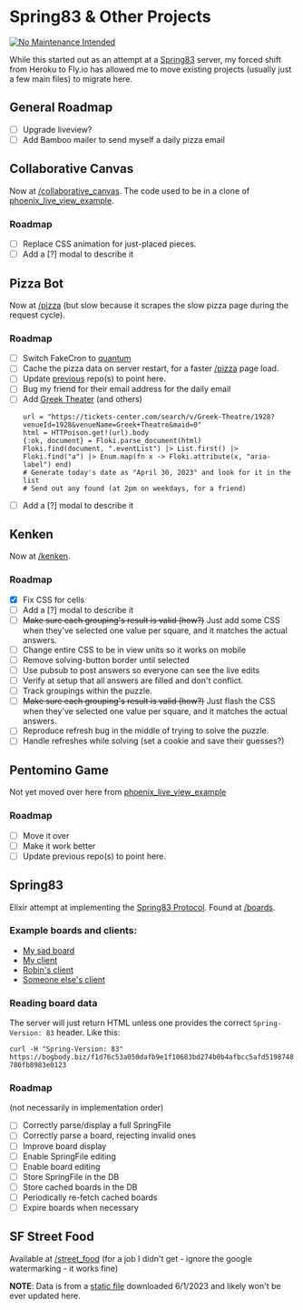 # Spring83 & Other Projects

[![No Maintenance Intended](http://unmaintained.tech/badge.svg)](http://unmaintained.tech/)

While this started out as an attempt at a 
[Spring83](https://github.com/robinsloan/spring-83) server,
my forced shift from Heroku to Fly.io has allowed me to move
existing projects (usually just a few main files) to migrate here.

## General Roadmap
- [ ] Upgrade liveview?
- [ ] Add Bamboo mailer to send myself a daily pizza email 

## Collaborative Canvas
Now at [/collaborative_canvas](https://spring-83.fly.dev/collaborative_canvas).
The code used to be in a clone of [phoenix_live_view_example](https://github.com/JohnB/phoenix_live_view_example).

### Roadmap
- [ ] Replace CSS animation for just-placed pieces.
- [ ] Add a [?] modal to describe it

## Pizza Bot
Now at [/pizza](https://spring-83.fly.dev/pizza) (but slow 
because it scrapes the slow pizza page during the request cycle).

### Roadmap
- [ ] Switch FakeCron to [quantum](https://hexdocs.pm/quantum/readme.html)
- [ ] Cache the pizza data on server restart,
  for a faster [/pizza](https://spring-83.fly.dev/pizza) page load.
- [ ] Update [previous](https://github.com/JohnB/todays_pizza) repo(s) to point here.
- [ ] Bug my friend for their email address for the daily email
- [ ] Add [Greek Theater](
  "mix") (and others)
  ```elxir
  url = "https://tickets-center.com/search/v/Greek-Theatre/1928?venueId=1928&venueName=Greek+Theatre&maid=0"
  html = HTTPoison.get!(url).body
  {:ok, document} = Floki.parse_document(html)
  Floki.find(document, ".eventList") |> List.first() |> Floki.find("a") |> Enum.map(fn x -> Floki.attribute(x, "aria-label") end)
  # Generate today's date as "April 30, 2023" and look for it in the list
  # Send out any found (at 2pm on weekdays, for a friend)
  ``` 
- [ ] Add a [?] modal to describe it

## Kenken
Now at [/kenken](https://spring-83.fly.dev/kenken).

### Roadmap
- [x] Fix CSS for cells
- [ ] Add a [?] modal to describe it
- [ ] ~~Make sure each grouping's result is valid (how?)~~
  Just add some CSS when they've selected one value per square,
  and it matches the actual answers.
- [ ] Change entire CSS to be in view units so it works on mobile
- [ ] Remove solving-button border until selected
- [ ] Use pubsub to post answers so everyone can see the live edits
- [ ] Verify at setup that all answers are filled and don't conflict.
- [ ] Track groupings within the puzzle.
- [ ] ~~Make sure each grouping's result is valid (how?)~~
  Just flash the CSS when they've selected one value per square,
  and it matches the actual answers.
- [ ] Reproduce refresh bug in the middle of trying to solve the puzzle.
- [ ] Handle refreshes while solving (set a cookie and save their guesses?)

## Pentomino Game
Not yet moved over here from [phoenix_live_view_example](https://github.com/johnb/phoenix_live_view_example)

### Roadmap
- [ ] Move it over
- [ ] Make it work better
- [ ] Update previous repo(s) to point here.

## Spring83
Elixir attempt at implementing the 
[Spring83 Protocol](https://github.com/robinsloan/spring-83).
Found at [/boards](https://spring-83.fly.dev/boards).

### Example boards and clients:
* [My sad board](https://bogbody.biz/f1d76c53a050dafb9e1f10683bd274b0b4afbcc5afd5198748786fb8983e0123)
* [My client](https://spring-83.fly.dev/boards)
* [Robin's client](https://followersentinel.com/)
* [Someone else's client](https://spring83.kindrobot.ca/)

### Reading board data
The server will just return HTML unless one provides
the correct `Spring-Version: 83` header. Like this:

`curl -H "Spring-Version: 83" https://bogbody.biz/f1d76c53a050dafb9e1f10683bd274b0b4afbcc5afd5198748786fb8983e0123`

### Roadmap
(not necessarily in implementation order)
- [ ] Correctly parse/display a full SpringFile
- [ ] Correctly parse a board, rejecting invalid ones
- [ ] Improve board display
- [ ] Enable SpringFile editing
- [ ] Enable board editing
- [ ] Store SpringFile in the DB
- [ ] Store cached boards in the DB
- [ ] Periodically re-fetch cached boards
- [ ] Expire boards when necessary

## SF Street Food
Available at [/street_food](https://spring-83.fly.dev/street_food)
(for a job I didn't get - ignore the google watermarking - it works fine)

**NOTE**: Data is from a [static file](https://data.sfgov.org/resource/rqzj-sfat.json)
downloaded 6/1/2023 and likely won't be ever updated here.

